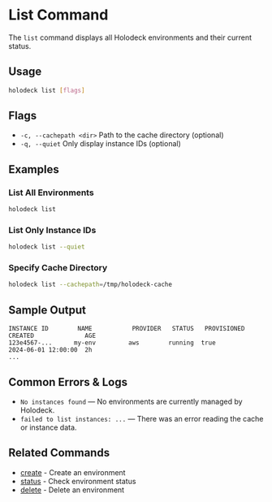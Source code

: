 # List Command

The `list` command displays all Holodeck environments and their current status.

## Usage

```bash
holodeck list [flags]
```

## Flags

- `-c, --cachepath <dir>`  Path to the cache directory (optional)
- `-q, --quiet`            Only display instance IDs (optional)

## Examples

### List All Environments

```bash
holodeck list
```

### List Only Instance IDs

```bash
holodeck list --quiet
```

### Specify Cache Directory

```bash
holodeck list --cachepath=/tmp/holodeck-cache
```

## Sample Output

```text
INSTANCE ID        NAME           PROVIDER   STATUS   PROVISIONED   CREATED              AGE
123e4567-...      my-env         aws        running  true          2024-06-01 12:00:00  2h
...
```

## Common Errors & Logs

- `No instances found` — No environments are currently managed by Holodeck.
- `failed to list instances: ...` — There was an error reading the cache or
    instance data.

## Related Commands

- [create](create.md) - Create an environment
- [status](status.md) - Check environment status
- [delete](delete.md) - Delete an environment
